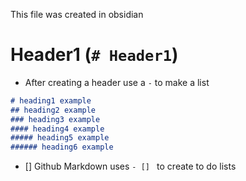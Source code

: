 This file was created in obsidian
# Header1 (`# Header1`)
- After creating a header use a `-` to make a list
```markdown
# heading1 example
## heading2 example
### heading3 example
#### heading4 example
##### heading5 example
###### heading6 example
```

- [] Github Markdown uses `- [] ` to create to do lists